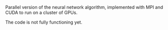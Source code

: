 Parallel version of the neural network algorithm, implemented
with MPI and CUDA to run on a cluster of GPUs.

The code is not fully functioning yet.
